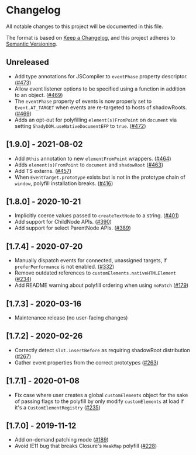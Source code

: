 # Changelog

All notable changes to this project will be documented in this file.

The format is based on [Keep a Changelog](https://keepachangelog.com/en/1.0.0/),
and this project adheres to [Semantic Versioning](https://semver.org/spec/v2.0.0.html).

<!-- ## Unreleased -->

## Unreleased

- Add type annotations for JSCompiler to `eventPhase` property descriptor.
  ([#473](https://github.com/webcomponents/polyfills/pull/473))
- Allow event listener options to be specified using a function in addition to
  an object. ([#469](https://github.com/webcomponents/polyfills/pull/469))
- The `eventPhase` property of events is now properly set to `Event.AT_TARGET`
  when events are re-targeted to hosts of shadowRoots.
  ([#469](https://github.com/webcomponents/polyfills/pull/469))
- Adds an opt-out for polyfilling `element(s)FromPoint` on `document` via
  setting `ShadyDOM.useNativeDocumentEFP` to `true`.
  ([#472](https://github.com/webcomponents/polyfills/pull/472))

## [1.9.0] - 2021-08-02

- Add `@this` annotation to new `elementFromPoint` wrappers.
  ([#464](https://github.com/webcomponents/polyfills/pull/464))
- Adds `element(s)FromPoint` to `document` and `shadowRoot`
  ([#463](https://github.com/webcomponents/polyfills/pull/463))
- Add TS externs. ([#457](https://github.com/webcomponents/polyfills/pull/457))
- When `EventTarget.prototype` exists but is not in the prototype chain of
  `window`, polyfill installation breaks.
  ([#416](https://github.com/webcomponents/polyfills/pull/416))

## [1.8.0] - 2020-10-21

- Implicitly coerce values passed to `createTextNode` to a string.
  ([#401](https://github.com/webcomponents/polyfills/pull/401))
- Add support for ChildNode APIs.
  ([#390](https://github.com/webcomponents/polyfills/pull/390))
- Add support for select ParentNode APIs.
  ([#389](https://github.com/webcomponents/polyfills/pull/389))

## [1.7.4] - 2020-07-20

- Manually dispatch events for connected, unassigned targets, if
  `preferPerformance` is not enabled.
  ([#332](https://github.com/webcomponents/polyfills/pull/332))
- Remove outdated references to `customElements.nativeHTMLElement`
  ([#234](https://github.com/webcomponents/polyfills/pull/234))
- Add README warning about polyfill ordering when using `noPatch`
  ([#179](https://github.com/webcomponents/polyfills/pull/179))

## [1.7.3] - 2020-03-16

- Maintenance release (no user-facing changes)

## [1.7.2] - 2020-02-26

- Correctly detect `slot.insertBefore` as requiring shadowRoot distribution
  ([#267](https://github.com/webcomponents/polyfills/pull/267))
- Gather event properties from the correct prototypes
  ([#263](https://github.com/webcomponents/polyfills/pull/263/files))

## [1.7.1] - 2020-01-08

- Fix case where user creates a global `customElements` object for the sake of
  passing flags to the polyfill by only modify `customElements` at load if it's
  a `CustomElementRegistry`
  ([#235](https://github.com/webcomponents/polyfills/pull/235))

## [1.7.0] - 2019-11-12

- Add on-demand patching mode
  ([#189](https://github.com/webcomponents/polyfills/pull/189))
- Avoid IE11 bug that breaks Closure's `WeakMap` polyfill
  ([#228](https://github.com/webcomponents/polyfills/pull/228))
